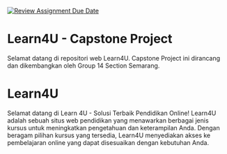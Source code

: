[![Review Assignment Due Date](https://classroom.github.com/assets/deadline-readme-button-24ddc0f5d75046c5622901739e7c5dd533143b0c8e959d652212380cedb1ea36.svg)](https://classroom.github.com/a/0wBSnje4)

# Learn4U - Capstone Project
Selamat datang di repositori web Learn4U. Capstone Project ini dirancang dan dikembangkan oleh Group 14 Section Semarang.

# Learn4U
Selamat datang di Learn 4U - Solusi Terbaik Pendidikan Online!
Learn4U adalah sebuah situs web pendidikan yang menawarkan berbagai jenis kursus untuk meningkatkan pengetahuan dan keterampilan Anda. Dengan beragam pilihan kursus yang tersedia, Learn4U menyediakan akses ke pembelajaran online yang dapat disesuaikan dengan kebutuhan Anda. 
